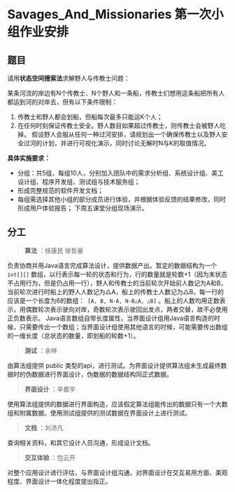 # Savages_And_Missionaries 第一次小组作业安排
## 题目
请用**状态空间搜索法**求解野人与传教士问题：

某条河流的岸边有N个传教士、N个野人和一条船，传教士们想用这条船把所有人都运到河的对岸去，但有以下条件限制：
1. 传教士和野人都会划船，但船每次最多只能运K个人；
2. 在任何时刻保证传教士安全。野人数目如果超过传教士，则传教士会被野人吃掉。
假设野人会服从任何一种过河安排，请规划出一个确保传教士以及野人安全过河的计划，并进行可视化演示，同时讨论无解时N与K的取值情况。

**具体实施要求：**
- 分组：共5组，每组10人，分别加入团队中的需求分析组、系统设计组、美工设计组、程序开发组、测试组与技术服务组；
- 形成完整规范的软件开发文档；
- 每组需选择其他小组的部分成员进行体验，并根据体验反馈的结果修改，同时形成用户体验报告；
下周五课堂分组现场演示。


## 分工

> **算法** 
> ：徐康民 徐哲豪

负责协商并用Java语言完成算法设计，提供数据产出。暂定的数据结构为一个 `int[][]` 数组，以行表示每一轮的状态和行为，行的数量就是轮数+1（因为末状态不占用行为，但是仍占用一行），野人和传教士的当前轮次开始前人数记为A和B，当前轮次进行时船上的野人人数记为△A，船上的传教士人数记为△B，每一行的应该是一个长度为6的数组：` [A, B, N-A, N-B△A, △B]` 。船上的人数均用正数表示，用偶数轮次表示驶向对岸，奇数轮次表示驶回出发点，两者交替，故不必使用正负数表示。
Java语言数组自带长度属性，当界面设计组用Java语言构造的时候，只需要传出一个数组；当界面设计组使用其他语言的时候，可能需要传出数组的一维长度（总状态的数量，即划船的轮数+1）。

> **测试**
> ：余祥

由算法组提供 public 类型的api，进行测试。为界面设计提供算法组未生成最终数据时的伪数据进行界面设计，伪数据的数据结构同正式数据。

> **界面设计**
> ：辛嘉宇
>
使用算法组提供的数据进行界面构造，应该假定算法组能传出的数据只有一个大数组和附属数据。使用测试组提供的测试数据在界面设计上进行测试。
> **文档**
> ：刘沛凡
 
查询相关资料，和其它设计人员沟通，形成设计文档。
> **交互体验**
> ：包云开

对整个应用设计进行评估，与界面设计组沟通，对界面设计在交互易用方面、美观程度、界面设计一体化程度提出指正。